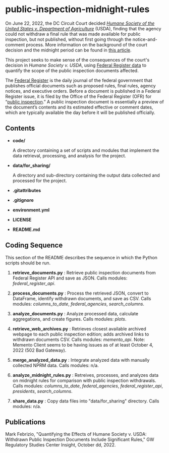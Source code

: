 # public-inspection-midnight-rules

On June 22, 2022, the DC Circuit Court decided *[Humane Society of the United States v. Department of Agriculture](https://www.cadc.uscourts.gov/internet/opinions.nsf/A72330C326BFEC8385258887004DAD10/$file/20-5291-1956030.pdf)* (USDA), finding that the agency could not withdraw a final rule that was made available for public inspection, but not published, without first going through the notice-and-comment process. More information on the background of the court decision and the midnight period can be found in [this article](https://regulatorystudies.columbian.gwu.edu/court-decision-extends-period-issuing-midnight-rules).

This project seeks to make sense of the consequences of the court's decision in *Humane Society v. USDA*, using [Federal Register data](https://www.federalregister.gov/reader-aids/developer-resources/rest-api) to quantify the scope of the public inspection documents affected.

The [Federal Register](https://www.federalregister.gov) is the daily journal of the federal government that publishes official documents such as proposed rules, final rules, agency notices, and executive orders. Before a document is published in a Federal Register issue, it is filed by the Office of the Federal Register (OFR) for “[public inspection](https://www.federalregister.gov/reader-aids/using-federalregister-gov/understanding-public-inspection).” A public inspection document is essentially a preview of the document’s contents and its estimated effective or comment dates, which are typically available the day before it will be published officially.

## Contents

+ **code/**

    A directory containing a set of scripts and modules that implement the data retrieval, processing, and analysis for the project.

+ **data/for_sharing/**

    A directory and sub-directory containing the output data collected and processed for the project.

+ **.gitattributes**

+ **.gitignore**

+ **environment.yml**

+ **LICENSE**

+ **README.md**

## Coding Sequence

This section of the README describes the sequence in which the Python scripts should be run.

1. **retrieve_documents.py** : Retrieve public inspection documents from Federal Register API and save as JSON. Calls modules: *federal_register_api*.

2. **process_documents.py** : Process the retrieved JSON, convert to DataFrame, identify withdrawn documents, and save as CSV. Calls modules: *columns_to_date*, *federal_agencies*, *search_columns*.

3. **analyze_documents.py** : Analyze processed data, calculate aggregations, and create figures. Calls modules: *plots*.

4. **retrieve_web_archives.py** : Retrieves closest available archived webpage to each public inspection edition; adds archived links to withdrawn documents CSV. Calls modules: *memento_api*. Note: Memento Client seems to be having issues as of at least October 4, 2022 (502 Bad Gateway).

5. **merge_analyzed_data.py** : Integrate analyzed data with manually collected NPRM data. Calls modules: n/a.

6. **analyze_midnight_rules.py** : Retreives, processes, and analyzes data on midnight rules for comparison with public inspection withdrawals. Calls modules: *columns_to_date*, *federal_agencies*, *federal_register_api*, *presidents*, *search_columns*.

7. **share_data.py** : Copy data files into "data/for_sharing" directory. Calls modules: n/a.

## Publications

Mark Febrizio, "Quantifying the Effects of Humane Society v. USDA: Withdrawn Public Inspection Documents Include Significant Rules," GW Regulatory Studies Center Insight, October dd, 2022.
